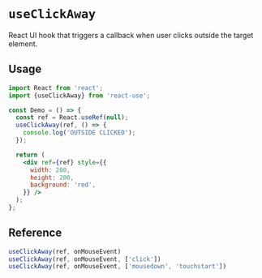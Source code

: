 # `useClickAway`

React UI hook that triggers a callback when user
clicks outside the target element.


## Usage

```jsx
import React from 'react';
import {useClickAway} from 'react-use';

const Demo = () => {
  const ref = React.useRef(null);
  useClickAway(ref, () => {
    console.log('OUTSIDE CLICKED');
  });

  return (
    <div ref={ref} style={{
      width: 200,
      height: 200,
      background: 'red',
    }} />
  );
};
```

## Reference
<!-- eslint-skip -->
```js
useClickAway(ref, onMouseEvent)
useClickAway(ref, onMouseEvent, ['click'])
useClickAway(ref, onMouseEvent, ['mousedown', 'touchstart'])
```
